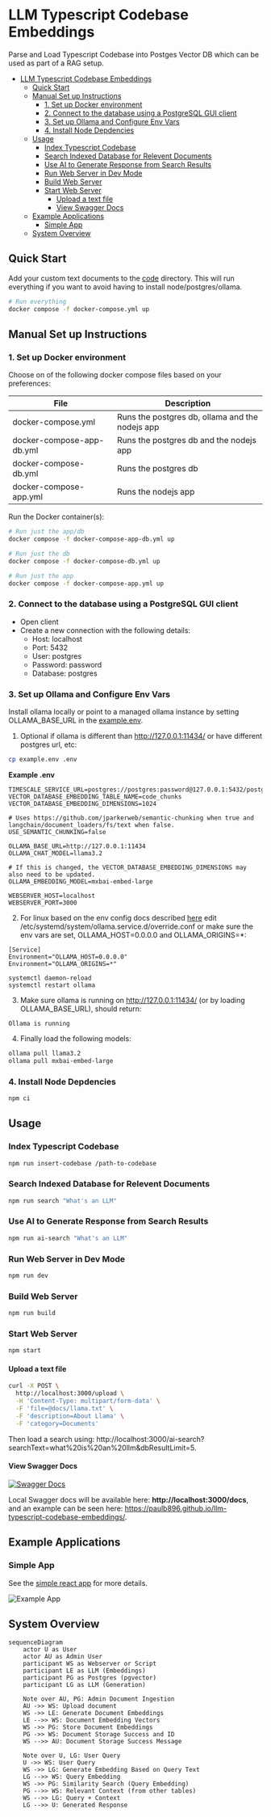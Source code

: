 # LLM Typescript Codebase Embeddings

Parse and Load Typescript Codebase into Postges Vector DB which can be used as part of a RAG setup.


- [LLM Typescript Codebase Embeddings](#llm-typescript-codebase-embeddings)
  - [Quick Start](#quick-start)
  - [Manual Set up Instructions](#manual-set-up-instructions)
    - [1. Set up Docker environment](#1-set-up-docker-environment)
    - [2. Connect to the database using a PostgreSQL GUI client](#2-connect-to-the-database-using-a-postgresql-gui-client)
    - [3. Set up Ollama and Configure Env Vars](#3-set-up-ollama-and-configure-env-vars)
    - [4. Install Node Depdencies](#4-install-node-depdencies)
  - [Usage](#usage)
    - [Index Typescript Codebase](#index-typescript-codebase)
    - [Search Indexed Database for Relevent Documents](#search-indexed-database-for-relevent-documents)
    - [Use AI to Generate Response from Search Results](#use-ai-to-generate-response-from-search-results)
    - [Run Web Server in Dev Mode](#run-web-server-in-dev-mode)
    - [Build Web Server](#build-web-server)
    - [Start Web Server](#start-web-server)
      - [Upload a text file](#upload-a-text-file)
      - [View Swagger Docs](#view-swagger-docs)
  - [Example Applications](#example-applications)
    - [Simple App](#simple-app)
  - [System Overview](#system-overview)

## Quick Start

Add your custom text documents to the [code](code) directory.
This will run everything if you want to avoid having to install node/postgres/ollama.

```bash
# Run everything
docker compose -f docker-compose.yml up
```

## Manual Set up Instructions

### 1. Set up Docker environment

Choose on of the following docker compose files based on your preferences:

| File                      | Description                                     |
| ------------------------- | ----------------------------------------------- |
| docker-compose.yml        | Runs the postgres db, ollama and the nodejs app |
| docker-compose-app-db.yml | Runs the postgres db and the nodejs app         |
| docker-compose-db.yml     | Runs the postgres db                            |
| docker-compose-app.yml    | Runs the nodejs app                             |


Run the Docker container(s):

```bash
# Run just the app/db
docker compose -f docker-compose-app-db.yml up

# Run just the db
docker compose -f docker-compose-db.yml up

# Run just the app
docker compose -f docker-compose-app.yml up
```

### 2. Connect to the database using a PostgreSQL GUI client

- Open client
- Create a new connection with the following details:
  - Host: localhost
  - Port: 5432
  - User: postgres
  - Password: password
  - Database: postgres

### 3. Set up Ollama and Configure Env Vars

Install ollama locally or point to a managed ollama instance by setting OLLAMA_BASE_URL in the [example.env](example/.env).

1. Optional if ollama is different than http://127.0.0.1:11434/ or have different postgres url, etc:

```bash
cp example.env .env
```

**Example .env**
```
TIMESCALE_SERVICE_URL=postgres://postgres:password@127.0.0.1:5432/postgres
VECTOR_DATABASE_EMBEDDING_TABLE_NAME=code_chunks
VECTOR_DATABASE_EMBEDDING_DIMENSIONS=1024

# Uses https://github.com/jparkerweb/semantic-chunking when true and langchain/document_loaders/fs/text when false.
USE_SEMANTIC_CHUNKING=false

OLLAMA_BASE_URL=http://127.0.0.1:11434
OLLAMA_CHAT_MODEL=llama3.2

# If this is changed, the VECTOR_DATABASE_EMBEDDING_DIMENSIONS may also need to be updated.
OLLAMA_EMBEDDING_MODEL=mxbai-embed-large

WEBSERVER_HOST=localhost
WEBSERVER_PORT=3000
```

2. For linux based on the env config docs described [here](https://github.com/ollama/ollama/blob/main/docs/faq.md#setting-environment-variables-on-linux
) edit /etc/systemd/system/ollama.service.d/override.conf or make sure the env vars are set, OLLAMA_HOST=0.0.0.0 and OLLAMA_ORIGINS=*:

```
[Service]
Environment="OLLAMA_HOST=0.0.0.0"
Environment="OLLAMA_ORIGINS=*"

systemctl daemon-reload
systemctl restart ollama
```

3. Make sure ollama is running on http://127.0.0.1:11434/ (or by loading OLLAMA_BASE_URL), should return:

```
Ollama is running
```

4. Finally load the following models:

```bash
ollama pull llama3.2
ollama pull mxbai-embed-large
```

### 4. Install Node Depdencies

```bash
npm ci
```

## Usage

### Index Typescript Codebase

```bash
npm run insert-codebase /path-to-codebase
```

### Search Indexed Database for Relevent Documents

```bash
npm run search "What's an LLM"
```

### Use AI to Generate Response from Search Results

```bash
npm run ai-search "What's an LLM"
```

### Run Web Server in Dev Mode

```bash
npm run dev
```

### Build Web Server

```bash
npm run build
```

### Start Web Server

```bash
npm start
```

#### Upload a text file

```bash
curl -X POST \
  http://localhost:3000/upload \
  -H 'Content-Type: multipart/form-data' \
  -F 'file=@docs/llama.txt' \
  -F 'description=About Llama' \
  -F 'category=Documents'
```

Then load a search using: http://localhost:3000/ai-search?searchText=what%20is%20an%20llm&dbResultLimit=5.

#### View Swagger Docs

[![Swagger Docs](swagger.png)](https://paulb896.github.io/llm-typescript-codebase-embeddings/)

Local Swagger docs will be available here: **http://localhost:3000/docs**, and an example can be seen here: https://paulb896.github.io/llm-typescript-codebase-embeddings/.

## Example Applications

### Simple App

See the [simple react app](./examples/simple-app/README.md) for more details.

![Example App](./examples/simple-app/example-simple-app.png)

## System Overview

```mermaid
sequenceDiagram
    actor U as User
    actor AU as Admin User
    participant WS as Webserver or Script
    participant LE as LLM (Embeddings)
    participant PG as Postgres (pgvector)
    participant LG as LLM (Generation)

    Note over AU, PG: Admin Document Ingestion
    AU ->> WS: Upload document
    WS ->> LE: Generate Document Embeddings
    LE -->> WS: Document Embedding Vectors
    WS ->> PG: Store Document Embeddings
    PG ->> WS: Document Storage Success and ID
    WS -->> AU: Document Storage Success Message

    Note over U, LG: User Query
    U ->> WS: User Query
    WS ->> LG: Generate Embedding Based on Query Text
    LG -->> WS: Query Embedding
    WS ->> PG: Similarity Search (Query Embedding)
    PG -->> WS: Relevant Context (from other tables)
    WS -->> LG: Query + Context
    LG -->> U: Generated Response
```

